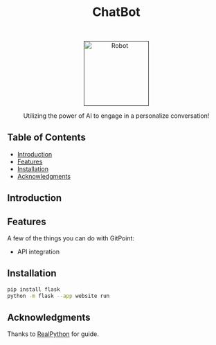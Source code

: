 <!--https://www.readme-templates.com/  -->
<h1 align="center"> ChatBot </h1> <br>
<p align="center">
  <a href="">
    <img alt="Robot" title="Robot" src="https://i.pinimg.com/originals/89/24/a2/8924a2c2c21babe5807a10f524ee89fd.jpg" width="150">
  </a>
</p>

<p align="center">
  Utilizing the power of AI to engage in a personalize conversation!
</p>


<!-- START doctoc generated TOC please keep comment here to allow auto update -->
<!-- DON'T EDIT THIS SECTION, INSTEAD RE-RUN doctoc TO UPDATE -->
## Table of Contents

- [Introduction](#introduction)
- [Features](#features)
- [Installation](#installation)
- [Acknowledgments](#acknowledgments)

<!-- END doctoc generated TOC please keep comment here to allow auto update -->

## Introduction

## Features

A few of the things you can do with GitPoint:

* API integration


## Installation
```bash
pip install flask
python -m flask --app website run
```
## Acknowledgments

Thanks to [RealPython](https://realpython.com/flask-project/) for guide.
